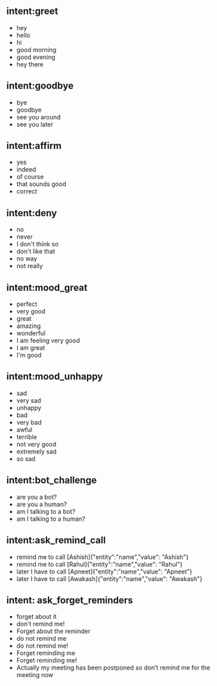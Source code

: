 ## intent:greet
- hey
- hello
- hi
- good morning
- good evening
- hey there

## intent:goodbye
- bye
- goodbye
- see you around
- see you later

## intent:affirm
- yes
- indeed
- of course
- that sounds good
- correct

## intent:deny
- no
- never
- I don't think so
- don't like that
- no way
- not really

## intent:mood_great
- perfect
- very good
- great
- amazing
- wonderful
- I am feeling very good
- I am great
- I'm good

## intent:mood_unhappy
- sad
- very sad
- unhappy
- bad
- very bad
- awful
- terrible
- not very good
- extremely sad
- so sad

## intent:bot_challenge
- are you a bot?
- are you a human?
- am I talking to a bot?
- am I talking to a human?

## intent:ask_remind_call
- remind me to call [Ashish]{"entity":"name","value": "Ashish"}
- remind me to call [Rahul]{"entity":"name","value": "Rahul"}
- later I have to call [Apneet]{"entity":"name","value": "Apneet"}
- later I have to call [Awakash]{"entity":"name","value": "Awakash"}

## intent: ask_forget_reminders
- forget about it
- don't remind me!
- Forget about the reminder
- do not remind me
- do not remind me!
- Forget reminding me
- Forget reminding me!
- Actually my meeting has been postponed so don’t remind me for the meeting  now
